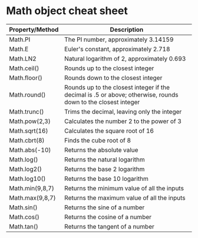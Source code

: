 # Math object cheat sheet

| Property/Method | Description |
| --- | --- |
| Math.PI | The PI number, approximately 3.14159 |
| Math.E | Euler's constant, approximately 2.718 |
| Math.LN2 | Natural logarithm of 2, approximately 0.693 |
| Math.ceil() | Rounds up to the closest integer |
| Math.floor() | Rounds down to the closest integer |
| Math.round() | Rounds up to the closest integer if the decimal is .5 or above; otherwise, rounds down to the closest integer |
| Math.trunc() | Trims the decimal, leaving only the integer |
| Math.pow(2,3) | Calculates the number 2 to the power of 3 |
| Math.sqrt(16) | Calculates the square root of 16 |
| Math.cbrt(8) | Finds the cube root of 8 |
| Math.abs(-10) | Returns the absolute value |
| Math.log() | Returns the natural logarithm |
| Math.log2() | Returns the base 2 logarithm |
| Math.log10() | Returns the base 10 logarithm |
| Math.min(9,8,7) | Returns the minimum value of all the inputs |
| Math.max(9,8,7) | Returns the maximum value of all the inputs |
| Math.sin() | Returns the sine of a number |
| Math.cos() | Returns the cosine of a number |
| Math.tan() | Returns the tangent of a number |
